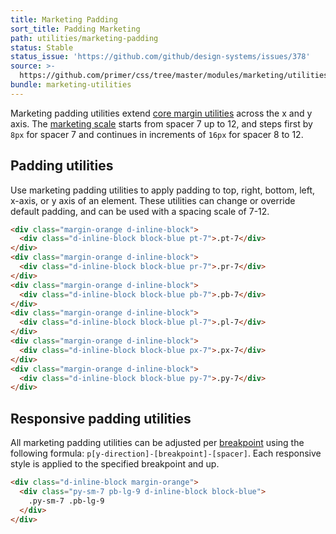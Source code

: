 ```yaml
---
title: Marketing Padding
sort_title: Padding Marketing
path: utilities/marketing-padding
status: Stable
status_issue: 'https://github.com/github/design-systems/issues/378'
source: >-
  https://github.com/primer/css/tree/master/modules/marketing/utilities/docs/padding.md
bundle: marketing-utilities
---
```


Marketing padding utilities extend [core margin utilities](/css/utilities/margin) across the x and y axis. The [marketing scale](/css/support/marketing-variables#extended-spacing-scale) starts from spacer 7 up to 12, and steps first by `8px` for spacer 7 and continues in increments of `16px` for spacer 8 to 12.

## Padding utilities

Use marketing padding utilities to apply padding to top, right, bottom, left, x-axis, or y axis of an element. These utilities can change or override default padding, and can be used with a spacing scale of 7-12.

```html
<div class="margin-orange d-inline-block">
  <div class="d-inline-block block-blue pt-7">.pt-7</div>
</div>
<div class="margin-orange d-inline-block">
  <div class="d-inline-block block-blue pr-7">.pr-7</div>
</div>
<div class="margin-orange d-inline-block">
  <div class="d-inline-block block-blue pb-7">.pb-7</div>
</div>
<div class="margin-orange d-inline-block">
  <div class="d-inline-block block-blue pl-7">.pl-7</div>
</div>
<div class="margin-orange d-inline-block">
  <div class="d-inline-block block-blue px-7">.px-7</div>
</div>
<div class="margin-orange d-inline-block">
  <div class="d-inline-block block-blue py-7">.py-7</div>
</div>
```

## Responsive padding utilities

All marketing padding utilities can be adjusted per [breakpoint](/css/objects/grid#breakpoints) using the following formula: `p[y-direction]-[breakpoint]-[spacer]`. Each responsive style is applied to the specified breakpoint and up.

```html
<div class="d-inline-block margin-orange">
  <div class="py-sm-7 pb-lg-9 d-inline-block block-blue">
    .py-sm-7 .pb-lg-9
  </div>
</div>
```
